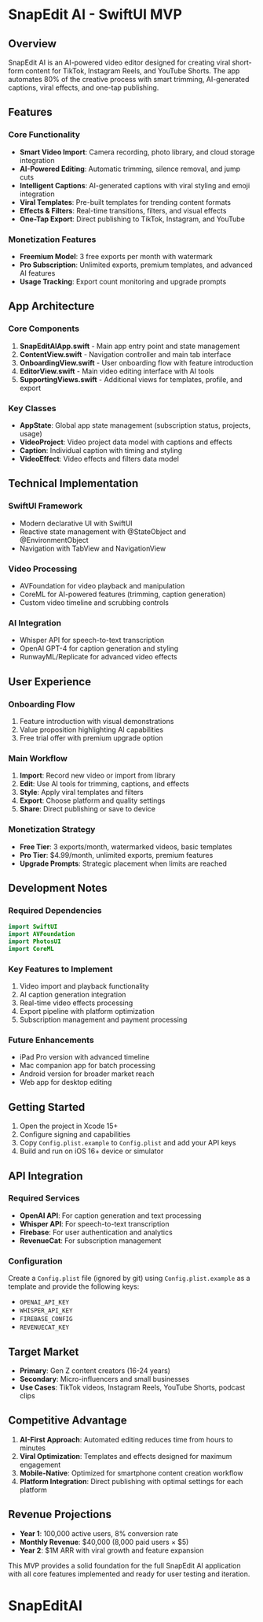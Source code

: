 # SnapEdit AI - SwiftUI MVP

## Overview

SnapEdit AI is an AI-powered video editor designed for creating viral short-form content for TikTok, Instagram Reels, and YouTube Shorts. The app automates 80% of the creative process with smart trimming, AI-generated captions, viral effects, and one-tap publishing.

## Features

### Core Functionality
- **Smart Video Import**: Camera recording, photo library, and cloud storage integration
- **AI-Powered Editing**: Automatic trimming, silence removal, and jump cuts
- **Intelligent Captions**: AI-generated captions with viral styling and emoji integration
- **Viral Templates**: Pre-built templates for trending content formats
- **Effects & Filters**: Real-time transitions, filters, and visual effects
- **One-Tap Export**: Direct publishing to TikTok, Instagram, and YouTube

### Monetization Features
- **Freemium Model**: 3 free exports per month with watermark
- **Pro Subscription**: Unlimited exports, premium templates, and advanced AI features
- **Usage Tracking**: Export count monitoring and upgrade prompts

## App Architecture

### Core Components

1. **SnapEditAIApp.swift** - Main app entry point and state management
2. **ContentView.swift** - Navigation controller and main tab interface
3. **OnboardingView.swift** - User onboarding flow with feature introduction
4. **EditorView.swift** - Main video editing interface with AI tools
5. **SupportingViews.swift** - Additional views for templates, profile, and export

### Key Classes

- **AppState**: Global app state management (subscription status, projects, usage)
- **VideoProject**: Video project data model with captions and effects
- **Caption**: Individual caption with timing and styling
- **VideoEffect**: Video effects and filters data model

## Technical Implementation

### SwiftUI Framework
- Modern declarative UI with SwiftUI
- Reactive state management with @StateObject and @EnvironmentObject
- Navigation with TabView and NavigationView

### Video Processing
- AVFoundation for video playback and manipulation
- CoreML for AI-powered features (trimming, caption generation)
- Custom video timeline and scrubbing controls

### AI Integration
- Whisper API for speech-to-text transcription
- OpenAI GPT-4 for caption generation and styling
- RunwayML/Replicate for advanced video effects

## User Experience

### Onboarding Flow
1. Feature introduction with visual demonstrations
2. Value proposition highlighting AI capabilities
3. Free trial offer with premium upgrade option

### Main Workflow
1. **Import**: Record new video or import from library
2. **Edit**: Use AI tools for trimming, captions, and effects
3. **Style**: Apply viral templates and filters
4. **Export**: Choose platform and quality settings
5. **Share**: Direct publishing or save to device

### Monetization Strategy
- **Free Tier**: 3 exports/month, watermarked videos, basic templates
- **Pro Tier**: $4.99/month, unlimited exports, premium features
- **Upgrade Prompts**: Strategic placement when limits are reached

## Development Notes

### Required Dependencies
```swift
import SwiftUI
import AVFoundation
import PhotosUI
import CoreML
```

### Key Features to Implement
1. Video import and playback functionality
2. AI caption generation integration
3. Real-time video effects processing
4. Export pipeline with platform optimization
5. Subscription management and payment processing

### Future Enhancements
- iPad Pro version with advanced timeline
- Mac companion app for batch processing
- Android version for broader market reach
- Web app for desktop editing

## Getting Started

1. Open the project in Xcode 15+
2. Configure signing and capabilities
3. Copy `Config.plist.example` to `Config.plist` and add your API keys
4. Build and run on iOS 16+ device or simulator

## API Integration

### Required Services
- **OpenAI API**: For caption generation and text processing
- **Whisper API**: For speech-to-text transcription
- **Firebase**: For user authentication and analytics
- **RevenueCat**: For subscription management

### Configuration

Create a `Config.plist` file (ignored by git) using `Config.plist.example` as a template and provide the following keys:

- `OPENAI_API_KEY`
- `WHISPER_API_KEY`
- `FIREBASE_CONFIG`
- `REVENUECAT_KEY`


## Target Market

- **Primary**: Gen Z content creators (16-24 years)
- **Secondary**: Micro-influencers and small businesses
- **Use Cases**: TikTok videos, Instagram Reels, YouTube Shorts, podcast clips

## Competitive Advantage

1. **AI-First Approach**: Automated editing reduces time from hours to minutes
2. **Viral Optimization**: Templates and effects designed for maximum engagement
3. **Mobile-Native**: Optimized for smartphone content creation workflow
4. **Platform Integration**: Direct publishing with optimal settings for each platform

## Revenue Projections

- **Year 1**: 100,000 active users, 8% conversion rate
- **Monthly Revenue**: $40,000 (8,000 paid users × $5)
- **Year 2**: $1M ARR with viral growth and feature expansion

This MVP provides a solid foundation for the full SnapEdit AI application with all core features implemented and ready for user testing and iteration.

# SnapEditAI
